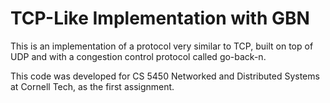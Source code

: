 # TCP-Like Implementation with GBN

This is an implementation of a protocol very similar to TCP, built on top of UDP and with a congestion control protocol called go-back-n.

This code was developed for CS 5450 Networked and Distributed Systems at Cornell Tech, as the first assignment.
